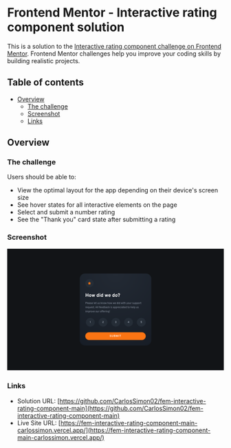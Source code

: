 # Frontend Mentor - Interactive rating component solution

This is a solution to the [Interactive rating component challenge on Frontend Mentor](https://www.frontendmentor.io/challenges/interactive-rating-component-koxpeBUmI). Frontend Mentor challenges help you improve your coding skills by building realistic projects. 

## Table of contents

- [Overview](#overview)
  - [The challenge](#the-challenge)
  - [Screenshot](#screenshot)
  - [Links](#links)
  
## Overview

### The challenge

Users should be able to:

- View the optimal layout for the app depending on their device's screen size
- See hover states for all interactive elements on the page
- Select and submit a number rating
- See the "Thank you" card state after submitting a rating

### Screenshot

![](./screenshot.png)

### Links

- Solution URL: [https://github.com/CarlosSimon02/fem-interactive-rating-component-main](https://github.com/CarlosSimon02/fem-interactive-rating-component-main)
- Live Site URL: [https://fem-interactive-rating-component-main-carlossimon.vercel.app/](https://fem-interactive-rating-component-main-carlossimon.vercel.app/)
